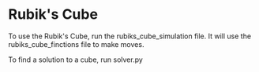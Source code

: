 # Rubik's Cube
To use the Rubik's Cube, run the rubiks_cube_simulation file. It will use the rubiks_cube_finctions 
file to make moves.

To find a solution to a cube, run solver.py
